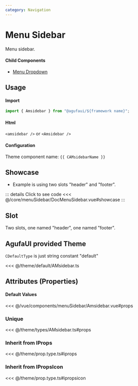 ```yaml
---
category: Navigation
---
```


<script setup>
import { CAMsidebarName } from '@agufaui/theme'
</script>

# Menu Sidebar

Menu sidebar.

#### Child Components

- [Menu Dropdown](/core/menuDropdown/)

## Usage

#### Import

```ts
import { Amsidebar } from "@agufaui/${framework name}";
```

#### Html

`<amsidebar />` or `<Amsidebar />`

#### Configuration

Theme component name: `{{ CAMsidebarName }}`

## Showcase

- Example is using two slots "header" and "footer".

<DocMenuSidebar />

::: details Click to see code
<<< @/core/menuSidebar/DocMenuSidebar.vue#showcase
:::

## Slot

Two slots, one named "header", one named "footer".

## AgufaUI provided Theme

`CDefaultType` is just string constant "default"

<<< @/theme/default/AMsidebar.ts

## Attributes (Properties)

#### Default Values

<<< @/vue/components/menuSidebar/Amsidebar.vue#props

### Unique

<<< @/theme/types/AMsidebar.ts#props

### Inherit from IProps

<<< @/theme/prop.type.ts#iprops

### Inherit from IPropsIcon

<<< @/theme/prop.type.ts#ipropsicon
